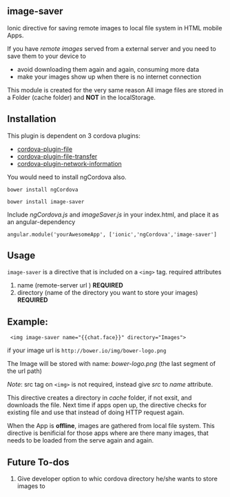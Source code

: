 ##  image-saver
Ionic directive for saving remote images to local file system in HTML mobile Apps.

If you have _remote images_ served from a external server and you need to save them to your device to 
- avoid downloading them again and again, consuming more data
- make your images show up when there is no internet connection

This module is created for the very same reason 
All image files are stored in a Folder (cache folder) and **NOT** in the localStorage.

## **Installation**

This plugin is dependent on 3 cordova plugins:
- [cordova-plugin-file](http://ngcordova.com/docs/plugins/file/)
- [cordova-plugin-file-transfer](http://ngcordova.com/docs/plugins/fileTransfer/)
- [cordova-plugin-network-information](http://ngcordova.com/docs/plugins/network/)

You would need to install ngCordova also.

    bower install ngCordova

	bower install image-saver
    

Include _ngCordova.js_ and _imageSaver.js_ in your index.html, and place it as an angular-dependency

    angular.module('yourAwesomeApp', ['ionic','ngCordova','image-saver']
    
## **Usage**

`image-saver` is a directive that is included on a `<img>` tag.
required attributes
1. name (remote-server url ) **REQUIRED** 
2. directory (name of the directory you want to store your images) **REQUIRED**

## **Example:**

     <img image-saver name="{{chat.face}}" directory="Images">
if your image url is `http://bower.io/img/bower-logo.png`

The Image will be stored with name: _bower-logo.png_ (the last segment of the url path)

_Note_: src tag on `<img>` is not required, instead give _src_ to _name_ attribute.

This directive creates a directory in _cache_ folder, if not exsit, and downloads the file. Next time if apps open up, the directive checks for existing file and use that instead of doing HTTP request again.

When the App is **offline**, images are gathered from local file system. 
This directive is benificial for those apps where are there many images, that needs to be loaded from the serve again and again. 

## **Future To-dos**
1. Give developer option to whic cordova directory he/she wants to store images to










